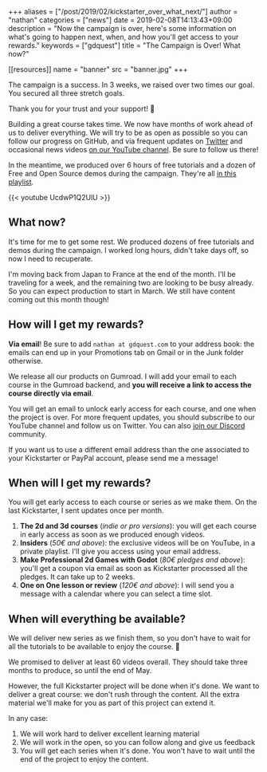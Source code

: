 +++
aliases = ["/post/2019/02/kickstarter_over_what_next/"]
author = "nathan"
categories = ["news"]
date = 2019-02-08T14:13:43+09:00
description = "Now the campaign is over, here's some information on what's going to happen next, when, and how you'll get access to your rewards."
keywords = ["gdquest"]
title = "The Campaign is Over! What now?"

[[resources]]
name = "banner"
src = "banner.jpg"
+++


The campaign is a success. In 3 weeks, we raised over two times our goal. You secured all three stretch goals.

Thank you for your trust and your support! 🙂

Building a great course takes time. We now have months of work ahead of us to deliver everything. We will try to be as open as possible so you can follow our progress on GitHub, and via frequent updates on [Twitter](//twitter.com/NathanGDQuest) and occasional news videos [on our YouTube channel](//www.youtube.com/c/gdquest/). Be sure to follow us there!

In the meantime, we produced over 6 hours of free tutorials and a dozen of Free and Open Source demos during the campaign. They're all [in this playlist](//www.youtube.com/playlist?list=PLhqJJNjsQ7KEHh1pfBLVnLftf0of-tHQu).

{{< youtube UcdwP1Q2UlU >}}

## What now?

It's time for me to get some rest. We produced dozens of free tutorials and demos during the campaign. I worked long hours, didn't take days off, so now I need to recuperate.

I'm moving back from Japan to France at the end of the month. I'll be traveling for a week, and the remaining two are looking to be busy already. So you can expect production to start in March. We still have content coming out this month though!

## How will I get my rewards?

**Via email**! Be sure to add `nathan at gdquest.com` to your address book: the emails can end up in your Promotions tab on Gmail or in the Junk folder otherwise.

We release all our products on Gumroad. I will add your email to each course in the Gumroad backend, and **you will receive a link to access the course directly via email**.

You will get an email to unlock early access for each course, and one when the project is over. For more frequent updates, you should subscribe to our YouTube channel and follow us on Twitter. You can also [join our Discord](//discord.gg/CHYVgar) community.

If you want us to use a different email address than the one associated to your Kickstarter or PayPal account, please send me a message!

## When will I get my rewards?

You will get early access to each course or series as we make them. On the last Kickstarter, I sent updates once per month.

1. **The 2d and 3d courses** (*indie or pro versions*): you will get each course in early access as soon as we produced enough videos.
1. **Insiders** (*50€ and above*): the exclusive videos will be on YouTube, in a private playlist. I'll give you access using your email address.
1. **Make Professional 2d Games with Godot** (*80€ pledges and above*): you'll get a coupon via email as soon as Kickstarter processed all the pledges. It can take up to 2 weeks.
1. **One on One lesson or review** (*120€ and above*): I will send you a message with a calendar where you can select a time slot.

## When will everything be available?

We will deliver new series as we finish them, so you don't have to wait for all the tutorials to be available to enjoy the course. 🙂

We promised to deliver at least 60 videos overall. They should take three months to produce, so until the end of May.

However, the full Kickstarter project will be done when it's done. We want to deliver a great course: we don't rush through the content. All the extra material we'll make for you as part of this project can extend it.

In any case:

1. We will work hard to deliver excellent learning material
2. We will work in the open, so you can follow along and give us feedback
3. You will get each series when it's done. You won't have to wait until the end of the project to enjoy the content.
